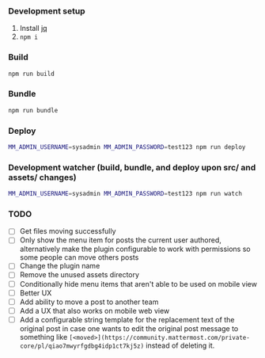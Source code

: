 ### Development setup

1) Install [jq](https://stedolan.github.io/jq/)
2) `npm i`

### Build

```bash
npm run build
```

### Bundle

```bash
npm run bundle
```

### Deploy

```bash
MM_ADMIN_USERNAME=sysadmin MM_ADMIN_PASSWORD=test123 npm run deploy
```

### Development watcher (build, bundle, and deploy upon src/ and assets/ changes)

```bash
MM_ADMIN_USERNAME=sysadmin MM_ADMIN_PASSWORD=test123 npm run watch
```

### TODO

- [ ] Get files moving successfully
- [ ] Only show the menu item for posts the current user authored, alternatively make the plugin configurable to work with permissions so some people can move others posts
- [ ] Change the plugin name
- [ ] Remove the unused assets directory
- [ ] Conditionally hide menu items that aren't able to be used on mobile view
- [ ] Better UX
- [ ] Add ability to move a post to another team
- [ ] Add a UX that also works on mobile web view
- [ ] Add a configurable string template for the replacement text of the original post in case one wants to edit the original post message to something like `[<moved>](https://community.mattermost.com/private-core/pl/qiao7mwyrfgdbg4idp1ct7kj5z)` instead of deleting it.
